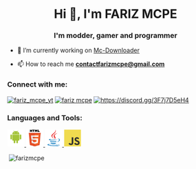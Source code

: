 <h1 align="center">Hi 👋, I'm FARIZ MCPE</h1>
<h3 align="center">I'm modder, gamer and programmer</h3>

- 🔭 I’m currently working on [Mc-Downloader](https://github.com/farizmcpe/Mc-Downloader)

- 📫 How to reach me **contactfarizmcpe@gmail.com**

<h3 align="left">Connect with me:</h3>
<p align="left">
<a href="https://instagram.com/fariz_mcpe_yt" target="blank"><img align="center" src="https://raw.githubusercontent.com/rahuldkjain/github-profile-readme-generator/master/src/images/icons/Social/instagram.svg" alt="fariz_mcpe_yt" height="30" width="40" /></a>
<a href="https://www.youtube.com/c/fariz mcpe" target="blank"><img align="center" src="https://raw.githubusercontent.com/rahuldkjain/github-profile-readme-generator/master/src/images/icons/Social/youtube.svg" alt="fariz mcpe" height="30" width="40" /></a>
<a href="https://discord.gg/https://discord.gg/3F7j7D5eH4" target="blank"><img align="center" src="https://raw.githubusercontent.com/rahuldkjain/github-profile-readme-generator/master/src/images/icons/Social/discord.svg" alt="https://discord.gg/3F7j7D5eH4" height="30" width="40" /></a>
</p>

<h3 align="left">Languages and Tools:</h3>
<p align="left"> <a href="https://developer.android.com" target="_blank" rel="noreferrer"> <img src="https://raw.githubusercontent.com/devicons/devicon/master/icons/android/android-original-wordmark.svg" alt="android" width="40" height="40"/> </a> <a href="https://www.w3.org/html/" target="_blank" rel="noreferrer"> <img src="https://raw.githubusercontent.com/devicons/devicon/master/icons/html5/html5-original-wordmark.svg" alt="html5" width="40" height="40"/> </a> <a href="https://www.java.com" target="_blank" rel="noreferrer"> <img src="https://raw.githubusercontent.com/devicons/devicon/master/icons/java/java-original.svg" alt="java" width="40" height="40"/> </a> <a href="https://developer.mozilla.org/en-US/docs/Web/JavaScript" target="_blank" rel="noreferrer"> <img src="https://raw.githubusercontent.com/devicons/devicon/master/icons/javascript/javascript-original.svg" alt="javascript" width="40" height="40"/> </a> </p>

<p>&nbsp;<img align="center" src="https://github-readme-stats.vercel.app/api?username=farizmcpe&show_icons=true&locale=en" alt="farizmcpe" /></p>

